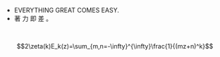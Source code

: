 - EVERYTHING GREAT COMES EASY.
- 著 力 即 差  。

<br>

$$2\zeta(k)E_k(z)=\sum_{m,n=-\infty}^{\infty}\frac{1}{(mz+n)^k}$$
